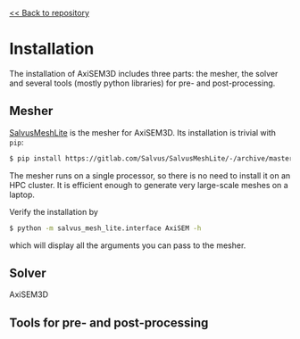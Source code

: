 [<< Back to repository](https://github.com/kuangdai/AxiSEM-3D)


# Installation

The installation of AxiSEM3D includes three parts: the mesher, the solver and several tools (mostly python libraries) for pre- and post-processing. 


## Mesher

[SalvusMeshLite](https://gitlab.com/Salvus/SalvusMeshLite) is the mesher for AxiSEM3D. Its installation is trivial with `pip`: 

```bash
$ pip install https://gitlab.com/Salvus/SalvusMeshLite/-/archive/master/SalvusMeshLite-master.zip
```

The mesher runs on a single processor, so there is no need to install it on an HPC cluster. It is efficient enough to generate very large-scale meshes on a laptop.

Verify the installation by

```bash
$ python -m salvus_mesh_lite.interface AxiSEM -h
```

which will display all the arguments you can pass to the mesher. 


## Solver

AxiSEM3D 

## Tools for pre- and post-processing
<!--stackedit_data:
eyJoaXN0b3J5IjpbLTUyODkzNTk2MSwxMTA3MDY4NjYwLC0yMT
AwNDcxNjQ3LC0yMTYzMjEyMzgsMjIzMDAyNzg1XX0=
-->